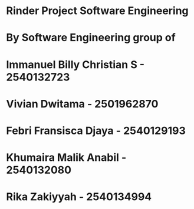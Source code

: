 # Rinder Project Software Engineering

# By Software Engineering group of
# Immanuel Billy Christian S - 2540132723
# Vivian Dwitama - 2501962870
# Febri Fransisca Djaya - 2540129193
# Khumaira Malik Anabil - 2540132080
# Rika Zakiyyah - 2540134994
